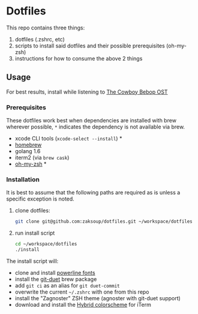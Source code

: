 # Dotfiles

This repo contains three things:

1. dotfiles (.zshrc, etc)
1. scripts to install said dotfiles and their possible prerequisites (oh-my-zsh)
1. instructions for how to consume the above 2 things

## Usage

For best results, install while listening to
[The Cowboy Bebop OST](https://itunes.apple.com/us/album/cowboy-bebop-original-soundtrack/id489780131)

### Prerequisites

These dotfiles work best when dependencies are installed with brew wherever possible,
`*` indicates the dependency is not available via brew.

* xcode CLI tools (`xcode-select --install`) *
* [homebrew](http://brew.sh)
* golang 1.6
* iterm2 (via `brew cask`)
* [oh-my-zsh](https://github.com/robbyrussell/oh-my-zsh) *

### Installation

It is best to assume that the following paths are required as is unless a specific
exception is noted.

1. clone dotfiles:

    ```bash
    git clone git@github.com:zaksoup/dotfiles.git ~/workspace/dotfiles
    ```
1. run install script

    ```bash
    cd ~/workspace/dotfiles
    ./install
    ```

The install script will:

* clone and install [powerline fonts](https://github.com/powerline/fonts)
* install the [git-duet](https://github.com/git-duet/git-duet) brew package
* add `git ci` as an alias for `git duet-commit`
* overwrite the current `~/.zshrc` with one from this repo
* install the "Zagnoster" ZSH theme (agnoster with git-duet support)
* download and install the [Hybrid colorscheme](https://github.com/w0ng/vim-hybrid) for iTerm
